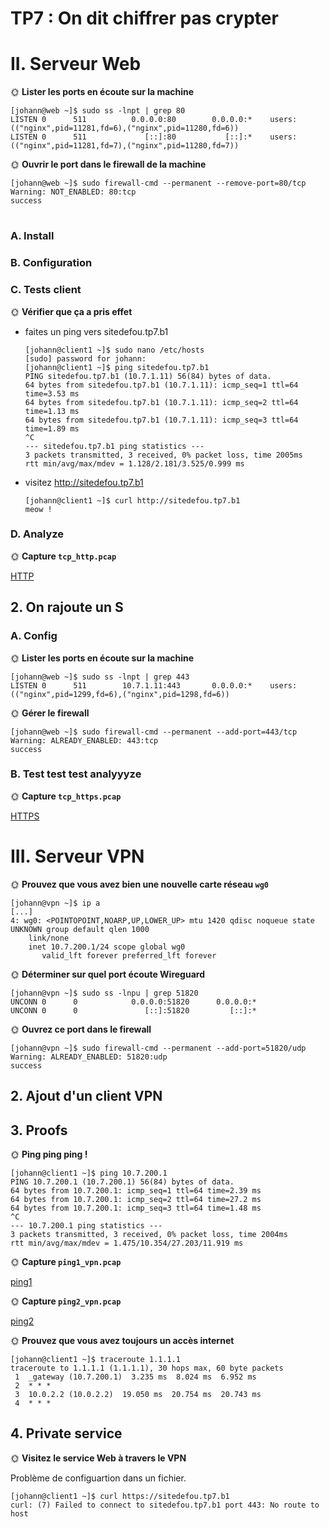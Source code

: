 # TP7 : On dit chiffrer pas crypter


#
# II. Serveur Web



🌞 **Lister les ports en écoute sur la machine**

```
[johann@web ~]$ sudo ss -lnpt | grep 80
LISTEN 0      511          0.0.0.0:80        0.0.0.0:*    users:(("nginx",pid=11281,fd=6),("nginx",pid=11280,fd=6))
LISTEN 0      511             [::]:80           [::]:*    users:(("nginx",pid=11281,fd=7),("nginx",pid=11280,fd=7))
```

🌞 **Ouvrir le port dans le firewall de la machine**

```
[johann@web ~]$ sudo firewall-cmd --permanent --remove-port=80/tcp
Warning: NOT_ENABLED: 80:tcp
success
```
#
### A. Install
### B. Configuration
### C. Tests client


🌞 **Vérifier que ça a pris effet**

- faites un ping vers sitedefou.tp7.b1
    ```
    [johann@client1 ~]$ sudo nano /etc/hosts
    [sudo] password for johann:
    [johann@client1 ~]$ ping sitedefou.tp7.b1
    PING sitedefou.tp7.b1 (10.7.1.11) 56(84) bytes of data.
    64 bytes from sitedefou.tp7.b1 (10.7.1.11): icmp_seq=1 ttl=64 time=3.53 ms
    64 bytes from sitedefou.tp7.b1 (10.7.1.11): icmp_seq=2 ttl=64 time=1.13 ms
    64 bytes from sitedefou.tp7.b1 (10.7.1.11): icmp_seq=3 ttl=64 time=1.89 ms
    ^C
    --- sitedefou.tp7.b1 ping statistics ---
    3 packets transmitted, 3 received, 0% packet loss, time 2005ms
    rtt min/avg/max/mdev = 1.128/2.181/3.525/0.999 ms
    ```

- visitez http://sitedefou.tp7.b1
    ```
    [johann@client1 ~]$ curl http://sitedefou.tp7.b1
    meow !
    ```

### D. Analyze


🌞 **Capture `tcp_http.pcap`**

[HTTP](tcp_http.pcap)




## 2. On rajoute un S

### A. Config


🌞 **Lister les ports en écoute sur la machine**

```
[johann@web ~]$ sudo ss -lnpt | grep 443
LISTEN 0      511        10.7.1.11:443       0.0.0.0:*    users:(("nginx",pid=1299,fd=6),("nginx",pid=1298,fd=6))
```

🌞 **Gérer le firewall**

```
[johann@web ~]$ sudo firewall-cmd --permanent --add-port=443/tcp
Warning: ALREADY_ENABLED: 443:tcp
success
```


### B. Test test test analyyyze


🌞 **Capture `tcp_https.pcap`**

[HTTPS](tcp_https.pcap)





#
# III. Serveur VPN



🌞 **Prouvez que vous avez bien une nouvelle carte réseau `wg0`**

```
[johann@vpn ~]$ ip a
[...]
4: wg0: <POINTOPOINT,NOARP,UP,LOWER_UP> mtu 1420 qdisc noqueue state UNKNOWN group default qlen 1000
    link/none
    inet 10.7.200.1/24 scope global wg0
       valid_lft forever preferred_lft forever
```


🌞 **Déterminer sur quel port écoute Wireguard**

```
[johann@vpn ~]$ sudo ss -lnpu | grep 51820
UNCONN 0      0            0.0.0.0:51820      0.0.0.0:*
UNCONN 0      0               [::]:51820         [::]:*
```


🌞 **Ouvrez ce port dans le firewall**

```
[johann@vpn ~]$ sudo firewall-cmd --permanent --add-port=51820/udp
Warning: ALREADY_ENABLED: 51820:udp
success
```


## 2. Ajout d'un client VPN


## 3. Proofs

🌞 **Ping ping ping !**


```
[johann@client1 ~]$ ping 10.7.200.1
PING 10.7.200.1 (10.7.200.1) 56(84) bytes of data.
64 bytes from 10.7.200.1: icmp_seq=1 ttl=64 time=2.39 ms
64 bytes from 10.7.200.1: icmp_seq=2 ttl=64 time=27.2 ms
64 bytes from 10.7.200.1: icmp_seq=3 ttl=64 time=1.48 ms
^C
--- 10.7.200.1 ping statistics ---
3 packets transmitted, 3 received, 0% packet loss, time 2004ms
rtt min/avg/max/mdev = 1.475/10.354/27.203/11.919 ms
```


🌞 **Capture `ping1_vpn.pcap`**

[ping1](ping1_vpn.pcap)



🌞 **Capture `ping2_vpn.pcap`**

[ping2](ping2_vpn.pcap)


🌞 **Prouvez que vous avez toujours un accès internet**

```
[johann@client1 ~]$ traceroute 1.1.1.1
traceroute to 1.1.1.1 (1.1.1.1), 30 hops max, 60 byte packets
 1  _gateway (10.7.200.1)  3.235 ms  8.024 ms  6.952 ms
 2  * * *
 3  10.0.2.2 (10.0.2.2)  19.050 ms  20.754 ms  20.743 ms
 4  * * *
 ```


## 4. Private service


🌞 **Visitez le service Web à travers le VPN**

Problème de configuartion dans un fichier.
```
[johann@client1 ~]$ curl https://sitedefou.tp7.b1
curl: (7) Failed to connect to sitedefou.tp7.b1 port 443: No route to host
```
